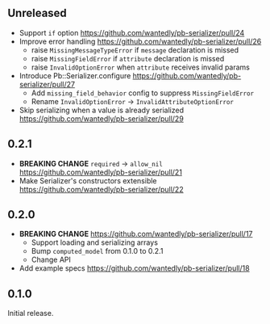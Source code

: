 ## Unreleased

- Support `if` option https://github.com/wantedly/pb-serializer/pull/24
- Improve error handling https://github.com/wantedly/pb-serializer/pull/26
    - raise `MissingMessageTypeError` if `message` declaration is missed
    - raise `MissingFieldError` if `attribute` declaration is missed
    - raise `InvalidOptionError` when `attribute` receives invalid params
- Introduce Pb::Serializer.configure https://github.com/wantedly/pb-serializer/pull/27
    - Add `missing_field_behavior` config to suppress `MissingFieldError`
    - Rename `InvalidOptionError` -> `InvalidAttributeOptionError`
- Skip serializing when a value is already serialized https://github.com/wantedly/pb-serializer/pull/29


## 0.2.1

- **BREAKING CHANGE** `required` -> `allow_nil` https://github.com/wantedly/pb-serializer/pull/21
- Make Serializer's constructors extensible https://github.com/wantedly/pb-serializer/pull/22

## 0.2.0

- **BREAKING CHANGE** https://github.com/wantedly/pb-serializer/pull/17
  - Support loading and serializing arrays
  - Bump `computed_model` from 0.1.0 to 0.2.1
  - Change API
- Add example specs https://github.com/wantedly/pb-serializer/pull/18


## 0.1.0

Initial release.
